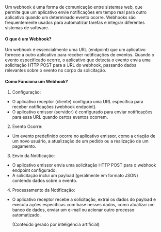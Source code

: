Um webhook é uma forma de comunicação entre sistemas web, que permite que um aplicativo envie notificações em tempo real para outro aplicativo quando um determinado evento ocorre. Webhooks são frequentemente usados para automatizar tarefas e integrar diferentes sistemas de software.

#### O que é um Webhook?
Um webhook é essencialmente uma URL (endpoint) que um aplicativo fornece a outro aplicativo para receber notificações de eventos. Quando o evento especificado ocorre, o aplicativo que detecta o evento envia uma solicitação HTTP POST para a URL do webhook, passando dados relevantes sobre o evento no corpo da solicitação.

#### Como Funciona um Webhook?
1. Configuração:

* O aplicativo receptor (cliente) configura uma URL específica para receber notificações (webhook endpoint).
* O aplicativo emissor (servidor) é configurado para enviar notificações para essa URL quando certos eventos ocorrem.
2. Evento Ocorre:

* Um evento predefinido ocorre no aplicativo emissor, como a criação de um novo usuário, a atualização de um pedido ou a realização de um pagamento.
3. Envio da Notificação:

* O aplicativo emissor envia uma solicitação HTTP POST para o webhook endpoint configurado.
* A solicitação inclui um payload (geralmente em formato JSON) contendo dados sobre o evento.
4. Processamento da Notificação:

* O aplicativo receptor recebe a solicitação, extrai os dados do payload e executa ações específicas com base nesses dados, como atualizar um banco de dados, enviar um e-mail ou acionar outro processo automatizado.

  (Conteúdo gerado por inteligência artificial)

